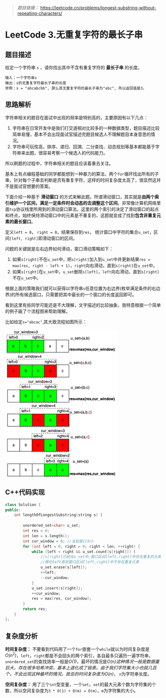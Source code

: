 > *题目链接：* https://leetcode.cn/problems/longest-substring-without-repeating-characters/

# LeetCode 3.无重复字符的最长子串

## 题目描述

给定一个字符串 `s` ，请你找出其中不含有重复字符的 **最长子串** 的长度。

```
输入：一个字符串s
输出：s的无重复字符最长子串的长度
举例：s = "abcabcbb", 那么其无重复字符的最长子串为"abc", 所以返回值是3。
```

## 思路解析

字符串相关的题目在面试中出现的频率是特别高的，主要原因有以下几点：

1. 字符串在日常开发中是我们打交道相对比较多的一种数据类型，题目描述比较简单易懂，基本不会出现面试官描述完题目候选人不理解题目本身意思的情况。
2. 字符串可玩性高，排序、递归、回溯、二分查找、动态规划等基本都能基于字符串来出题，很容易考察一个候选人的代码能力。

所以刷题的过程中，字符串相关的题目应该着重去关注。

基本上有点编程基础的同学都能想到一种暴力的算法，两个`for`循环找出所有的子串，针对每个子串去判断是否有重复字符，这样的时间复杂度太高了，很显然这并不是面试官想要的答案。 

下面介绍一种基于 **滑动窗口** 的方式来解此题。所谓滑动窗口，其实就是**由两个索引维护一个区间，满足一定条件时会动态的去调整这个区间**。非常像计算机网络里面`tcp`协议栈里所用到的滑动窗口算法。这里的两个索引的决定了滑动窗口的起点和终点，始终保持滑动窗口中的元素是不重复的，这题就变成了找到**包含非重复元素的最长窗口**。

定义`left = 0`， `right = 0`，结果保存到`res`， 统计窗口中字符的集合`u_set`，区间`[left, right]`即滑动窗口的区间。

问题的关键就是左右边界如何滑动，窗口滑动策略如下：

1. 如果`s[right]`不在`u_set`中，把`s[right]`加入到`u_set`中并更新结果`res = max(res, right - left + 1)`，`right`向右滑动，直到`s[right]`在`u_set`中。
2. 如果`s[right]`在`u_set`中，`u_set`删除`s[left]`，`left`向右滑动，直到`s[right]`不在`u_set`中。

根据上面的策略我们就可以获得以字符串`s`任意位置为右边界(枚举满足条件的右边界)的所有候选窗口，只需要把其中最长的一个窗口的长度返回即可。

看到这里有些同学可能还是不大理解，文字描述的比较抽象，我特意根据一个简单的例子画了个流程图来帮助理解。

比如给定`s="abcac"`,其大致流程如图所示：

![](../../pic/lc-0003-01.png)

## C++代码实现

```cpp
class Solution {
public:
    int lengthOfLongestSubstring(string s) {

        unordered_set<char> u_set;
        int res = 0;
        int len = s.length();
        int cur_window = 0; //当前窗口大小
        for (int left = 0, right = 0; right < len; ++right) {
            while (left < right && u_set.count(s[right])) {
                //s[right]已经在u_set中,窗口区间[left,right]中存在重复的元素
                //移动left直到窗口区间[left,right]中不存在重复元素
                u_set.erase(s[left]); 
                ++left;
                --cur_window;
            } 
            u_set.insert(s[right]);
            ++cur_window;
            res = max(res, cur_window);  
        } 
        return res;
    }
};
```

## 复杂度分析

**时间复杂度：** 不要看到代码用了一个`for`嵌套一个`while`就以为时间复杂度是*O(n<sup>2</sup>)*，`left`，`right`都是不会回头的两个索引，各自最多只遍历一遍字符串，`unordered_set`的查找效率一般是*O(1)*，最坏的情况是*O(n)*这种情况一般是数据量巨大，存在很多哈希冲突，基本上退化成了链表。由于我们字符集大小也就几百个，不会出现这种最坏的情况。故总的时间复杂度为*O(n)*， `n`为字符串长度。

**空间复杂度：** 用了三个`int`型变量，一个`set`，`set`的最大元素个数为字符集的个数，所以空间复杂度为`3 * O(1) + O(m) = O(m)`，`m`为字符集的大小。 






